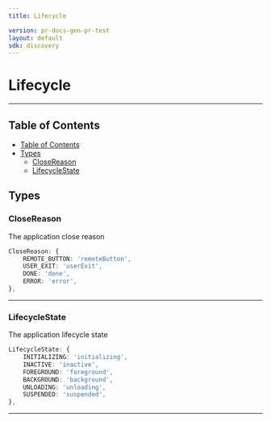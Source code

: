 ```yaml
---
title: Lifecycle

version: pr-docs-gen-pr-test
layout: default
sdk: discovery
---
```


# Lifecycle

---

## Table of Contents

- [Table of Contents](#table-of-contents)
- [Types](#types)
  - [CloseReason](#closereason)
  - [LifecycleState](#lifecyclestate)

## Types

### CloseReason

The application close reason

```typescript
CloseReason: {
    REMOTE_BUTTON: 'remoteButton',
    USER_EXIT: 'userExit',
    DONE: 'done',
    ERROR: 'error',
},

```

---

### LifecycleState

The application lifecycle state

```typescript
LifecycleState: {
    INITIALIZING: 'initializing',
    INACTIVE: 'inactive',
    FOREGROUND: 'foreground',
    BACKGROUND: 'background',
    UNLOADING: 'unloading',
    SUSPENDED: 'suspended',
},

```

---
